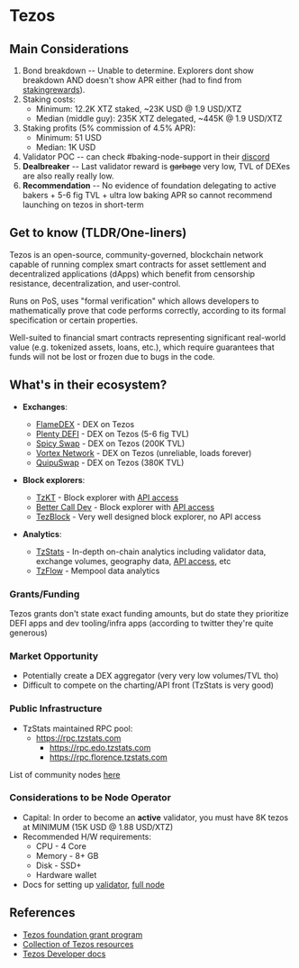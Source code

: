# Tezos

## Main Considerations

1. Bond breakdown -- Unable to determine. Explorers dont show breakdown AND doesn't show APR either (had to find from [stakingrewards](https://www.stakingrewards.com/earn/tezos/)).
2. Staking costs:
   - Minimum: 12.2K XTZ staked, ~23K USD @ 1.9 USD/XTZ
   - Median (middle guy): 235K XTZ delegated, ~445K @ 1.9 USD/XTZ
3. Staking profits (5% commission of 4.5% APR):
   - Minimum: 51 USD
   - Median: 1K USD
4. Validator POC -- can check #baking-node-support in their [discord](https://discord.com/invite/udZwhQn)
5. **Dealbreaker** -- Last validator reward is ~~garbage~~ very low, TVL of DEXes are also really really low.
6. **Recommendation** -- No evidence of foundation delegating to active bakers + 5-6 fig TVL + ultra low baking APR so cannot recommend launching on tezos in short-term

## Get to know (TLDR/One-liners)

Tezos is an open-source, community-governed, blockchain network capable of running complex smart contracts for asset settlement and decentralized applications (dApps) which benefit from censorship resistance, decentralization, and user-control.

Runs on PoS, uses "formal verification" which allows developers to mathematically prove that code performs correctly, according to its formal specification or certain properties.

Well-suited to financial smart contracts representing significant real-world value (e.g. tokenized assets, loans, etc.), which require guarantees that funds will not be lost or frozen due to bugs in the code.

## What's in their ecosystem?

- **Exchanges**:

  - [FlameDEX](https://app.flamedex.io/) - DEX on Tezos
  - [Plenty DEFI](https://www.plentydefi.com/farms) - DEX on Tezos (5-6 fig TVL)
  - [Spicy Swap](https://spicyswap.xyz/#/) - DEX on Tezos (200K TVL)
  - [Vortex Network](https://app.vortex.network/) - DEX on Tezos (unreliable, loads forever)
  - [QuipuSwap](https://quipuswap.com/farming) - DEX on Tezos (380K TVL)

- **Block explorers**:

  - [TzKT](https://tzkt.io/) - Block explorer with [API access](https://api.tzkt.io/)
  - [Better Call Dev](https://better-call.dev/) - Block explorer with [API access](https://better-call.dev/docs)
  - [TezBlock](https://tezblock.io/) - Very well designed block explorer, no API access

- **Analytics**:
  - [TzStats](https://tzstats.com/) - In-depth on-chain analytics including validator data, exchange volumes, geography data, [API access](https://tzstats.com/docs/api), etc
  - [TzFlow](https://tzflow.com/) - Mempool data analytics

### Grants/Funding

Tezos grants don't state exact funding amounts, but do state they prioritize DEFI apps and dev tooling/infra apps (according to twitter they're quite generous)

### Market Opportunity

- Potentially create a DEX aggregator (very very low volumes/TVL tho)
- Difficult to compete on the charting/API front (TzStats is very good)

### Public Infrastructure

- TzStats maintained RPC pool:
  - https://rpc.tzstats.com
    - https://rpc.edo.tzstats.com
    - https://rpc.florence.tzstats.com

List of community nodes [here](https://tezostaquito.io/docs/rpc_nodes/)

### Considerations to be Node Operator

- Capital: In order to become an **active** validator, you must have 8K tezos at MINIMUM (15K USD @ 1.88 USD/XTZ)
- Recommended H/W requirements:
  - CPU - 4 Core
  - Memory - 8+ GB
  - Disk - SSD+
  - Hardware wallet
- Docs for setting up [validator](https://wiki.tezosagora.org/use/baking/setting-up-a-secure-baker), [full node](https://opentezos.com/deploy-a-node)

## References

- [Tezos foundation grant program](https://tezos.foundation/grants/)
- [Collection of Tezos resources](http://104.248.0.185/lib/awesome-tezos)
- [Tezos Developer docs](https://opentezos.com/)
